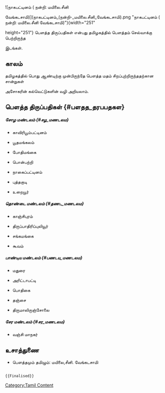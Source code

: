 ![நாகபட்டினம் ( நன்றி: மயிலை.சீனி
வேங்கடசாமி)](நாகபட்டினம்_(நன்றி-_மயிலை.சீனி_வேங்கடசாமி).png "நாகபட்டினம் ( நன்றி: மயிலை.சீனி வேங்கடசாமி)"){width="251"
height="251"} பெளத்த திருப்பதிகள் என்பது தமிழகத்தில் பெளத்தம் செல்வாக்கு பெற்றிருந்த
இடங்கள்.

## காலம்

தமிழகத்தில் பொது ஆண்டிற்கு முன்பிருந்தே பெளத்த மதம் சிறப்புற்றிருந்ததற்கான சான்றுகள்
அசோகரின் கல்வெட்டுகளின் வழி அறியலாம்.

## பெளத்த திருப்பதிகள் {#பளதத_தரபபதகள}

##### சோழ மண்டலம் {#சழ_மணடலம}

-   காவிரிபூம்பட்டினம்
-   பூதமங்கலம்
-   போதிமங்கை
-   பொன்பற்றி
-   நாகைப்பட்டினம்
-   புத்தகுடி
-   உறையூர்

##### தொண்டை மண்டலம் {#தணட_மணடலம}

-   காஞ்சிபுரம்
-   திருப்பாதிரிப்புலியூர்
-   சங்கமங்கை
-   கூவம்

##### பாண்டிய மண்டலம் {#பணடய_மணடலம}

-   மதுரை
-   அரிட்டாபட்டி
-   பொதிகை
-   தஞ்சை
-   திருமாலிருஞ்சோலை

##### சேர மண்டலம் {#சர_மணடலம}

-   வஞ்சி மாநகர்

## உசாத்துணை

-   பெளத்தமும் தமிழும்: மயிலை,சீனி. வேங்கடசாமி

```{=mediawiki}
{{Finalised}}
```
[Category:Tamil Content](Category:Tamil_Content "wikilink")
